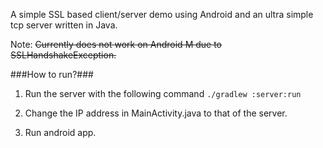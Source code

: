 A simple SSL based client/server demo using Android and an ultra simple tcp server written in Java.

Note: <del>Currently does not work on Android M due to SSLHandshakeException.</del>  

###How to run?###
1. Run the server with the following command
`./gradlew :server:run`

2. Change the IP address in MainActivity.java to that of the server.

3. Run android app.